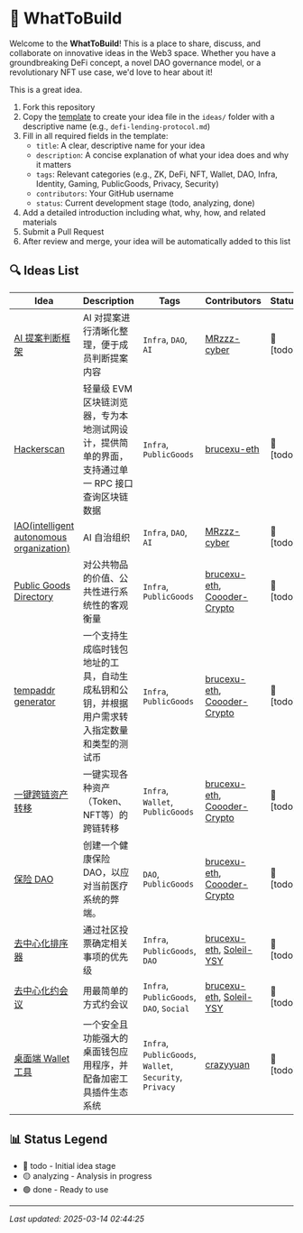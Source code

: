 # 🚀 WhatToBuild

Welcome to the **WhatToBuild**! This is a place to share, discuss, and collaborate on innovative ideas in the Web3 space. Whether you have a groundbreaking DeFi concept, a novel DAO governance model, or a revolutionary NFT use case, we'd love to hear about it!

This is a great idea.

1. Fork this repository
2. Copy the [template](template.md) to create your idea file in the `ideas/` folder with a descriptive name (e.g., `defi-lending-protocol.md`)
3. Fill in all required fields in the template:
   - `title`: A clear, descriptive name for your idea
   - `description`: A concise explanation of what your idea does and why it matters
   - `tags`: Relevant categories (e.g., ZK, DeFi, NFT, Wallet, DAO, Infra, Identity, Gaming, PublicGoods, Privacy, Security)
   - `contributors`: Your GitHub username
   - `status`: Current development stage (todo, analyzing, done)
4. Add a detailed introduction including what, why, how, and related materials
5. Submit a Pull Request
6. After review and merge, your idea will be automatically added to this list

## 🔍 Ideas List

| Idea | Description | Tags | Contributors | Status |
| ---- | ----------- | ---- | ------------ | ------ |
| [AI 提案判断框架](ideas/ai_proposal_framwork.md) | AI 对提案进行清晰化整理，便于成员判断提案内容 | `Infra`, `DAO`, `AI` | [MRzzz-cyber](https://github.com/MRzzz-cyber) | 🔴 [todo] |
| [Hackerscan](ideas/hackerscan.md) | 轻量级 EVM 区块链浏览器，专为本地测试网设计，提供简单的界面，支持通过单一 RPC 接口查询区块链数据 | `Infra`, `PublicGoods` | [brucexu-eth](https://github.com/brucexu-eth) | 🔴 [todo] |
| [IAO(intelligent autonomous organization)](ideas/intelligent_autonomous_organization.md) | AI 自治组织 | `Infra`, `DAO`, `AI` | [MRzzz-cyber](https://github.com/MRzzz-cyber) | 🔴 [todo] |
| [Public Goods Directory](ideas/public_goods_directory.md) | 对公共物品的价值、公共性进行系统性的客观衡量 | `Infra`, `PublicGoods` | [brucexu-eth](https://github.com/brucexu-eth), [Coooder-Crypto](https://github.com/Coooder-Crypto) | 🔴 [todo] |
| [tempaddr generator](ideas/temaddr_generate.md) | 一个支持生成临时钱包地址的工具，自动生成私钥和公钥，并根据用户需求转入指定数量和类型的测试币 | `Infra`, `PublicGoods` | [brucexu-eth](https://github.com/brucexu-eth), [Coooder-Crypto](https://github.com/Coooder-Crypto) | 🔴 [todo] |
| [一键跨链资产转移](ideas/one_click_cross_chain_asset_transfer.md) | 一键实现各种资产（Token、NFT等）的跨链转移 | `Infra`, `Wallet`, `PublicGoods` | [brucexu-eth](https://github.com/brucexu-eth), [Coooder-Crypto](https://github.com/Coooder-Crypto) | 🔴 [todo] |
| [保险 DAO](ideas/insurance_dao.md) | 创建一个健康保险DAO，以应对当前医疗系统的弊端。 | `DAO`, `PublicGoods` | [brucexu-eth](https://github.com/brucexu-eth), [Coooder-Crypto](https://github.com/Coooder-Crypto) | 🔴 [todo] |
| [去中心化排序器](ideas/decentralized_sorter.md) | 通过社区投票确定相关事项的优先级 | `Infra`, `PublicGoods`, `DAO` | [brucexu-eth](https://github.com/brucexu-eth), [Soleil-YSY](https://github.com/Soleil-YSY) | 🔴 [todo] |
| [去中心化约会议](ideas/decentralized_meeting.md) | 用最简单的方式约会议 | `Infra`, `PublicGoods`, `DAO`, `Social` | [brucexu-eth](https://github.com/brucexu-eth), [Soleil-YSY](https://github.com/Soleil-YSY) | 🔴 [todo] |
| [桌面端 Wallet 工具](ideas/desktop_wallet_tool.md) | 一个安全且功能强大的桌面钱包应用程序，并配备加密工具插件生态系统 | `Infra`, `PublicGoods`, `Wallet`, `Security`, `Privacy` | [crazyyuan](https://github.com/crazyyuan) | 🔴 [todo] |

## 📊 Status Legend

- 🔴 todo - Initial idea stage
- 🟡 analyzing - Analysis in progress
- 🟢 done - Ready to use

---

*Last updated: 2025-03-14 02:44:25*